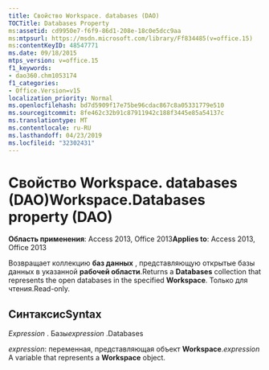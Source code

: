 ```yaml
---
title: Свойство Workspace. databases (DAO)
TOCTitle: Databases Property
ms:assetid: cd9950e7-f6f9-86d1-208e-18c0e5dcc9aa
ms:mtpsurl: https://msdn.microsoft.com/library/Ff834485(v=office.15)
ms:contentKeyID: 48547771
ms.date: 09/18/2015
mtps_version: v=office.15
f1_keywords:
- dao360.chm1053174
f1_categories:
- Office.Version=v15
localization_priority: Normal
ms.openlocfilehash: bd7d5909f17e75be96cdac867c8a05331779e510
ms.sourcegitcommit: 8fe462c32b91c87911942c188f3445e85a54137c
ms.translationtype: MT
ms.contentlocale: ru-RU
ms.lasthandoff: 04/23/2019
ms.locfileid: "32302431"
---
```

# <a name="workspacedatabases-property-dao"></a><span data-ttu-id="2715b-102">Свойство Workspace. databases (DAO)</span><span class="sxs-lookup"><span data-stu-id="2715b-102">Workspace.Databases property (DAO)</span></span>


<span data-ttu-id="2715b-103">**Область применения**: Access 2013, Office 2013</span><span class="sxs-lookup"><span data-stu-id="2715b-103">**Applies to**: Access 2013, Office 2013</span></span>

<span data-ttu-id="2715b-104">Возвращает коллекцию **баз данных** , представляющую открытые базы данных в указанной **рабочей области**.</span><span class="sxs-lookup"><span data-stu-id="2715b-104">Returns a **Databases** collection that represents the open databases in the specified **Workspace**.</span></span> <span data-ttu-id="2715b-105">Только для чтения.</span><span class="sxs-lookup"><span data-stu-id="2715b-105">Read-only.</span></span>

## <a name="syntax"></a><span data-ttu-id="2715b-106">Синтаксис</span><span class="sxs-lookup"><span data-stu-id="2715b-106">Syntax</span></span>

<span data-ttu-id="2715b-107">*Expression* . Базы</span><span class="sxs-lookup"><span data-stu-id="2715b-107">*expression* .Databases</span></span>

<span data-ttu-id="2715b-108">*expression*: переменная, представляющая объект **Workspace**.</span><span class="sxs-lookup"><span data-stu-id="2715b-108">*expression* A variable that represents a **Workspace** object.</span></span>

